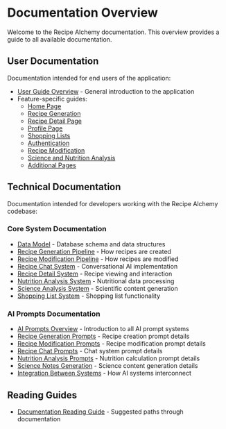 
# Documentation Overview

Welcome to the Recipe Alchemy documentation. This overview provides a guide to all available documentation.

## User Documentation

Documentation intended for end users of the application:

- [User Guide Overview](./user-guide/overview.md) - General introduction to the application
- Feature-specific guides:
  - [Home Page](./user-guide/home-page.md)
  - [Recipe Generation](./user-guide/recipe-generation.md)
  - [Recipe Detail Page](./user-guide/recipe-detail-page.md)
  - [Profile Page](./user-guide/profile-page.md)
  - [Shopping Lists](./user-guide/shopping-lists.md)
  - [Authentication](./user-guide/authentication.md)
  - [Recipe Modification](./user-guide/recipe-modification.md)
  - [Science and Nutrition Analysis](./user-guide/science-nutrition-analysis.md)
  - [Additional Pages](./user-guide/additional-pages.md)

## Technical Documentation

Documentation intended for developers working with the Recipe Alchemy codebase:

### Core System Documentation

- [Data Model](./data-model.md) - Database schema and data structures
- [Recipe Generation Pipeline](./recipe-generation-pipeline.md) - How recipes are created
- [Recipe Modification Pipeline](./recipe-modification-pipeline.md) - How recipes are modified
- [Recipe Chat System](./recipe-chat-system.md) - Conversational AI implementation
- [Recipe Detail System](./recipe-detail-system.md) - Recipe viewing and interaction
- [Nutrition Analysis System](./nutrition-analysis-system.md) - Nutritional data processing
- [Science Analysis System](./science-analysis-system.md) - Scientific content generation
- [Shopping List System](./shopping-list-system.md) - Shopping list functionality

### AI Prompts Documentation

- [AI Prompts Overview](./ai-prompts/overview.md) - Introduction to all AI prompt systems
- [Recipe Generation Prompts](./ai-prompts/recipe-generation.md) - Recipe creation prompt details
- [Recipe Modification Prompts](./ai-prompts/recipe-modification.md) - Recipe modification prompt details
- [Recipe Chat Prompts](./ai-prompts/recipe-chat.md) - Chat system prompt details
- [Nutrition Analysis Prompts](./ai-prompts/nutrition-analysis.md) - Nutrition calculation prompt details
- [Science Notes Generation](./ai-prompts/science-notes.md) - Science content generation details
- [Integration Between Systems](./ai-prompts/integration.md) - How AI systems interconnect

## Reading Guides

- [Documentation Reading Guide](./documentation-reading-guide.md) - Suggested paths through documentation
